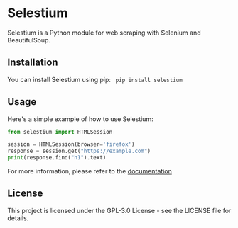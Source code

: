 # Selestium

Selestium is a Python module for web scraping with Selenium and BeautifulSoup.

## Installation

You can install Selestium using pip:
` 
pip install selestium
` 

 ## Usage

Here's a simple example of how to use Selestium:

```python
from selestium import HTMLSession

session = HTMLSession(browser='firefox')
response = session.get("https://example.com")
print(response.find("h1").text)
```

For more information, please refer to the [documentation](https://github.com/09u2h4n/selestium)

## License

This project is licensed under the GPL-3.0 License - see the LICENSE file for details.